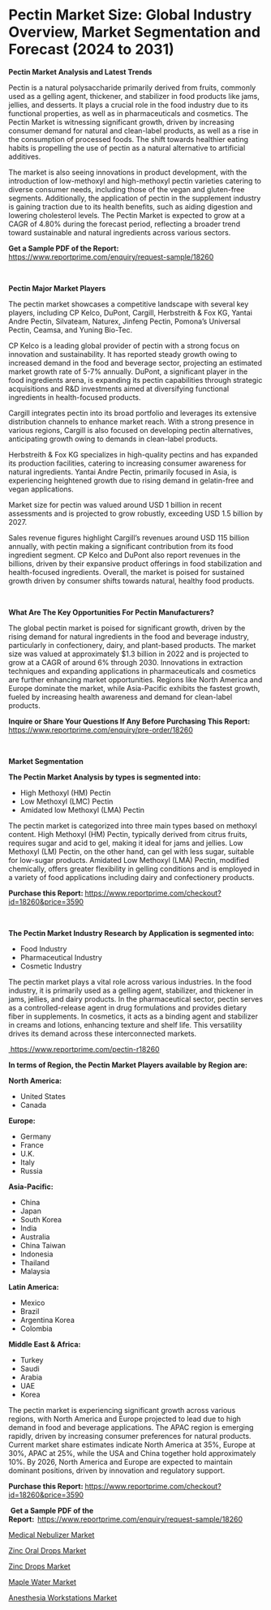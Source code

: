<p><h1>Pectin Market Size: Global Industry Overview, Market Segmentation and Forecast (2024 to 2031)</h1></p><p><strong>Pectin Market Analysis and Latest Trends</strong></p>
<p><p>Pectin is a natural polysaccharide primarily derived from fruits, commonly used as a gelling agent, thickener, and stabilizer in food products like jams, jellies, and desserts. It plays a crucial role in the food industry due to its functional properties, as well as in pharmaceuticals and cosmetics. The Pectin Market is witnessing significant growth, driven by increasing consumer demand for natural and clean-label products, as well as a rise in the consumption of processed foods. The shift towards healthier eating habits is propelling the use of pectin as a natural alternative to artificial additives.</p><p>The market is also seeing innovations in product development, with the introduction of low-methoxyl and high-methoxyl pectin varieties catering to diverse consumer needs, including those of the vegan and gluten-free segments. Additionally, the application of pectin in the supplement industry is gaining traction due to its health benefits, such as aiding digestion and lowering cholesterol levels. The Pectin Market is expected to grow at a CAGR of 4.80% during the forecast period, reflecting a broader trend toward sustainable and natural ingredients across various sectors.</p></p>
<p><strong>Get a Sample PDF of the Report:&nbsp;</strong> <a href="https://www.reportprime.com/enquiry/request-sample/18260?utm_campaign=1103&utm_medium=2&utm_source=Github&utm_content=ia&utm_term=21112024&utm_id=pectin">https://www.reportprime.com/enquiry/request-sample/18260</a></p>
<p>&nbsp;</p>
<p><strong>Pectin Major Market Players</strong></p>
<p><p>The pectin market showcases a competitive landscape with several key players, including CP Kelco, DuPont, Cargill, Herbstreith & Fox KG, Yantai Andre Pectin, Silvateam, Naturex, Jinfeng Pectin, Pomona’s Universal Pectin, Ceamsa, and Yuning Bio-Tec. </p><p>CP Kelco is a leading global provider of pectin with a strong focus on innovation and sustainability. It has reported steady growth owing to increased demand in the food and beverage sector, projecting an estimated market growth rate of 5-7% annually. DuPont, a significant player in the food ingredients arena, is expanding its pectin capabilities through strategic acquisitions and R&D investments aimed at diversifying functional ingredients in health-focused products.</p><p>Cargill integrates pectin into its broad portfolio and leverages its extensive distribution channels to enhance market reach. With a strong presence in various regions, Cargill is also focused on developing pectin alternatives, anticipating growth owing to demands in clean-label products.</p><p>Herbstreith & Fox KG specializes in high-quality pectins and has expanded its production facilities, catering to increasing consumer awareness for natural ingredients. Yantai Andre Pectin, primarily focused in Asia, is experiencing heightened growth due to rising demand in gelatin-free and vegan applications. </p><p>Market size for pectin was valued around USD 1 billion in recent assessments and is projected to grow robustly, exceeding USD 1.5 billion by 2027. </p><p>Sales revenue figures highlight Cargill’s revenues around USD 115 billion annually, with pectin making a significant contribution from its food ingredient segment. CP Kelco and DuPont also report revenues in the billions, driven by their expansive product offerings in food stabilization and health-focused ingredients. Overall, the market is poised for sustained growth driven by consumer shifts towards natural, healthy food products.</p></p>
<p>&nbsp;</p>
<p><strong>What Are The Key Opportunities For Pectin Manufacturers?</strong></p>
<p><p>The global pectin market is poised for significant growth, driven by the rising demand for natural ingredients in the food and beverage industry, particularly in confectionery, dairy, and plant-based products. The market size was valued at approximately $1.3 billion in 2022 and is projected to grow at a CAGR of around 6% through 2030. Innovations in extraction techniques and expanding applications in pharmaceuticals and cosmetics are further enhancing market opportunities. Regions like North America and Europe dominate the market, while Asia-Pacific exhibits the fastest growth, fueled by increasing health awareness and demand for clean-label products.</p></p>
<p><strong>Inquire or Share Your Questions If Any Before Purchasing This Report:</strong> <a href="https://www.reportprime.com/enquiry/pre-order/18260?utm_campaign=1103&utm_medium=2&utm_source=Github&utm_content=ia&utm_term=21112024&utm_id=pectin">https://www.reportprime.com/enquiry/pre-order/18260</a></p>
<p>&nbsp;</p>
<p><strong>Market Segmentation</strong></p>
<p><strong>The Pectin Market Analysis by types is segmented into:</strong></p>
<p><ul><li>High Methoxyl (HM) Pectin</li><li>Low Methoxyl (LMC) Pectin</li><li>Amidated low Methoxyl (LMA) Pectin</li></ul></p>
<p><p>The pectin market is categorized into three main types based on methoxyl content. High Methoxyl (HM) Pectin, typically derived from citrus fruits, requires sugar and acid to gel, making it ideal for jams and jellies. Low Methoxyl (LM) Pectin, on the other hand, can gel with less sugar, suitable for low-sugar products. Amidated Low Methoxyl (LMA) Pectin, modified chemically, offers greater flexibility in gelling conditions and is employed in a variety of food applications including dairy and confectionery products.</p></p>
<p><strong>Purchase this Report:&nbsp;</strong><a href="https://www.reportprime.com/checkout?id=18260&price=3590&utm_campaign=1103&utm_medium=2&utm_source=Github&utm_content=ia&utm_term=21112024&utm_id=pectin">https://www.reportprime.com/checkout?id=18260&price=3590</a></p>
<p>&nbsp;</p>
<p><strong>The Pectin Market Industry Research by Application is segmented into:</strong></p>
<p><ul><li>Food Industry</li><li>Pharmaceutical Industry</li><li>Cosmetic Industry</li></ul></p>
<p><p>The pectin market plays a vital role across various industries. In the food industry, it is primarily used as a gelling agent, stabilizer, and thickener in jams, jellies, and dairy products. In the pharmaceutical sector, pectin serves as a controlled-release agent in drug formulations and provides dietary fiber in supplements. In cosmetics, it acts as a binding agent and stabilizer in creams and lotions, enhancing texture and shelf life. This versatility drives its demand across these interconnected markets.</p></p>
<p><a href="https://www.reportprime.com/pectin-r18260?utm_campaign=1103&utm_medium=2&utm_source=Github&utm_content=ia&utm_term=21112024&utm_id=pectin">&nbsp;https://www.reportprime.com/pectin-r18260</a></p>
<p><strong>In terms of Region, the Pectin Market Players available by Region are:</strong></p>
<p>
    <p> <strong> North America: </strong>
        <ul>
            <li>United States</li>
            <li>Canada</li>
        </ul>
        </p> 
    <p> <strong> Europe: </strong>
        <ul>
            <li>Germany</li>
            <li>France</li>
            <li>U.K.</li>
            <li>Italy</li>
            <li>Russia</li>
        </ul>
        </p> 
    <p> <strong> Asia-Pacific: </strong>
        <ul>
            <li>China</li>
            <li>Japan</li>
            <li>South Korea</li>
            <li>India</li>
            <li>Australia</li>
            <li>China Taiwan</li>
            <li>Indonesia</li>
            <li>Thailand</li>
            <li>Malaysia</li>
        </ul>
        </p> 
    <p> <strong> Latin America: </strong>
        <ul>
            <li>Mexico</li>
            <li>Brazil</li>
            <li>Argentina Korea</li>
            <li>Colombia</li>
        </ul>
        </p> 
    <p> <strong> Middle East & Africa: </strong>
        <ul>
            <li>Turkey</li>
            <li>Saudi</li>
            <li>Arabia</li>
            <li>UAE</li>
            <li>Korea</li>
        </ul>
    </p>
    </p>
<p><p>The pectin market is experiencing significant growth across various regions, with North America and Europe projected to lead due to high demand in food and beverage applications. The APAC region is emerging rapidly, driven by increasing consumer preferences for natural products. Current market share estimates indicate North America at 35%, Europe at 30%, APAC at 25%, while the USA and China together hold approximately 10%. By 2026, North America and Europe are expected to maintain dominant positions, driven by innovation and regulatory support.</p></p>
<p><strong>Purchase this Report: </strong><a href="https://www.reportprime.com/checkout?id=18260&price=3590&utm_campaign=1103&utm_medium=2&utm_source=Github&utm_content=ia&utm_term=21112024&utm_id=pectin">https://www.reportprime.com/checkout?id=18260&price=3590</a></p>
<p>&nbsp;<strong>Get a Sample PDF of the Report:&nbsp;&nbsp;</strong><a href="https://www.reportprime.com/enquiry/request-sample/18260?utm_campaign=1103&utm_medium=2&utm_source=Github&utm_content=ia&utm_term=21112024&utm_id=pectin">https://www.reportprime.com/enquiry/request-sample/18260</a></p>
<p><strong></strong></p>
<p><p><a href="https://www.linkedin.com/pulse/forecast-of74-cagr-study-medical-nebulizer-market-pbmke?utm_campaign=1103&utm_medium=2&utm_source=Github&utm_content=ia&utm_term=21112024&utm_id=pectin">Medical Nebulizer Market</a></p><p><a href="https://issuu.com/reportprime-2/docs/zinc-oral-drops-market-size-2030.pp_9b7831ac3b0fdf?utm_campaign=1103&utm_medium=2&utm_source=Github&utm_content=ia&utm_term=21112024&utm_id=pectin">Zinc Oral Drops Market</a></p><p><a href="https://issuu.com/reportprime-2/docs/zinc-drops-market-size-2030.pptx_ae117f5b7b6de0?utm_campaign=1103&utm_medium=2&utm_source=Github&utm_content=ia&utm_term=21112024&utm_id=pectin">Zinc Drops Market</a></p><p><a href="https://github.com/gdfhhhj/Market-Research-Report-List-6/blob/main/maple-water-market.md?utm_campaign=1103&utm_medium=2&utm_source=Github&utm_content=ia&utm_term=21112024&utm_id=pectin">Maple Water Market</a></p><p><a href="https://www.linkedin.com/pulse/in-depth-anesthesia-workstations-market-analysis-expansion-r2c8e?utm_campaign=1103&utm_medium=2&utm_source=Github&utm_content=ia&utm_term=21112024&utm_id=pectin">Anesthesia Workstations Market</a></p></p>